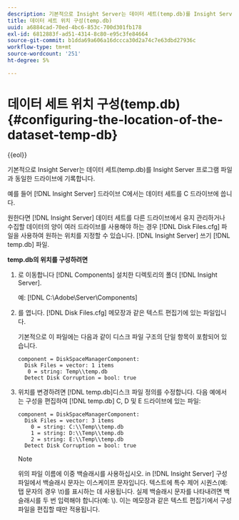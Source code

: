 ```yaml
---
description: 기본적으로 Insight Server는 데이터 세트(temp.db)를 Insight Server 프로그램 파일과 동일한 드라이브에 기록합니다.
title: 데이터 세트 위치 구성(temp.db)
uuid: a6884cad-70ed-4bc6-853c-700d301fb178
exl-id: 6812883f-ad51-4314-8c80-e95c3fe84664
source-git-commit: b1dda69a606a16dccca30d2a74c7e63dbd27936c
workflow-type: tm+mt
source-wordcount: '251'
ht-degree: 5%

---
```


# 데이터 세트 위치 구성(temp.db){#configuring-the-location-of-the-dataset-temp-db}

{{eol}}

기본적으로 Insight Server는 데이터 세트(temp.db)를 Insight Server 프로그램 파일과 동일한 드라이브에 기록합니다.

예를 들어 [!DNL Insight Server] 드라이브 C에서는 데이터 세트를 C 드라이브에 씁니다.

원한다면 [!DNL Insight Server] 데이터 세트를 다른 드라이브에서 유지 관리하거나 수집할 데이터의 양이 여러 드라이브를 사용해야 하는 경우 [!DNL Disk Files.cfg] 파일을 사용하여 원하는 위치를 지정할 수 있습니다. [!DNL Insight Server] 쓰기 [!DNL temp.db] 파일.

**temp.db의 위치를 구성하려면**

1. 로 이동합니다 [!DNL Components] 설치한 디렉토리의 폴더 [!DNL Insight Server].

   예: [!DNL C:\Adobe\Server\Components]

1. 를 엽니다. [!DNL Disk Files.cfg] 메모장과 같은 텍스트 편집기에 있는 파일입니다.

   기본적으로 이 파일에는 다음과 같이 디스크 파일 구조의 단일 항목이 포함되어 있습니다.

   ```
   component = DiskSpaceManagerComponent:
     Disk Files = vector: 1 items
      0 = string: Temp\\temp.db
     Detect Disk Corruption = bool: true
   ```

1. 위치를 변경하려면 [!DNL temp.db]디스크 파일 정의를 수정합니다. 다음 예에서는 구성을 편집하여 [!DNL temp.db] C, D 및 E 드라이브에 있는 파일:

   ```
   component = DiskSpaceManagerComponent:
     Disk Files = vector: 3 items
       0 = string: C:\\Temp\\temp.db
       1 = string: D:\\Temp\\temp.db
       2 = string: E:\\Temp\\temp.db
     Detect Disk Corruption = bool: true
   ```

   >[!NOTE]
   >
   >위의 파일 이름에 이중 백슬래시를 사용하십시오. in [!DNL Insight Server] 구성 파일에서 백슬래시 문자는 이스케이프 문자입니다. 텍스트에 특수 제어 시퀀스(예: 탭 문자의 경우 \t)를 표시하는 데 사용됩니다. 실제 백슬래시 문자를 나타내려면 백슬래시를 두 번 입력해야 합니다(예: \\). 이는 메모장과 같은 텍스트 편집기에서 구성 파일을 편집할 때만 적용됩니다.
